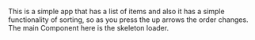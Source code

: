 This is a simple app that has a list of items and also it has a simple functionality of sorting, so as you press the up arrows the order changes.
The main Component here is the skeleton loader.

